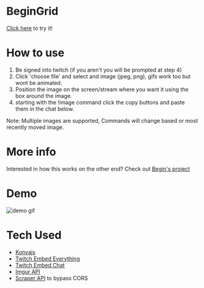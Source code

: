 # BeginGrid
[Click here](begingrid.xyz) to try it!

# How to use
1. Be signed into twitch (if you aren't you will be prompted at step 4)
2. Click 'choose file' and select and image (jpeg, png), gifs work too but wont be animated.
3. Position the image on the screen/stream where you want it using the box around the image.
4. starting with the !image command click the copy buttons and paste them in the chat below.

Note: Multiple images are supported, Commands will change based or most recently moved image.

# More info
Interested in how this works on the other end? Check out [Begin's project](https://gitlab.com/beginbot/beginsounds)

# Demo
![demo gif](demos/beginGridDemo2.gif)

# Tech Used
* [Konvajs](https://konvajs.org/)
* [Twitch Embed Everything](https://dev.twitch.tv/docs/embed/everything)
* [Twitch Embed Chat](https://dev.twitch.tv/docs/embed/chat)
* [Imgur API](https://api.imgur.com/)
* [Scraper API](https://www.scraperapi.com) to bypass CORS


